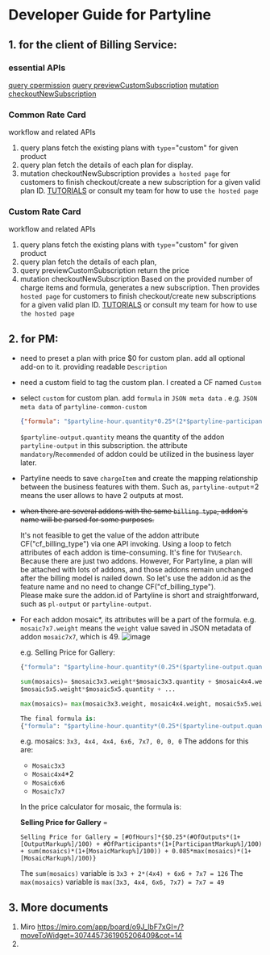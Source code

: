 # Developer Guide for Partyline

## 1. for the client of Billing Service:

### essential APIs

[query cpermission](https://justinchen00.github.io/page/billingservice/API%20definition.html#query-permission)
[query previewCustomSubscription](https://justinchen00.github.io/page/billingservice/API%20definition.html#query-previewcustomsubscription)
[mutation checkoutNewSubscription](https://justinchen00.github.io/page/billingservice/API%20definition.html#mutation-checkoutnewsubscription)

### Common Rate Card

workflow and related APIs

1. query plans
   fetch the existing plans with `type`="custom" for given product
2. query plan
   fetch the details of each plan for display.
3. mutation checkoutNewSubscription
   provides `a hosted page` for customers to finish checkout/create a new subscription for a given valid plan ID. 
   [TUTORIALS](https://www.chargebee.com/checkout-portal-docs/checkout-new-tutorial.html) or consult my team for how to use `the hosted page`

### Custom Rate Card

workflow and related APIs

1. query plans
    fetch the existing plans with `type`="custom" for given product
2. query plan
    fetch the details of each plan, 
3. query previewCustomSubscription
    return the price
4. mutation checkoutNewSubscription
    Based on the provided number of charge items and formula, generates a new subscription. Then provides `hosted page` for customers to finish checkout/create new subscriptions for a given valid plan ID. 
    [TUTORIALS](https://www.chargebee.com/checkout-portal-docs/checkout-new-tutorial.html) or consult my team for how to use `the hosted page`

## 2. for PM:

* need to  preset a plan with price $0 for custom plan.  add all optional add-on to it. providing readable `Description`

* need a custom field to tag the custom plan. I created a CF named  `Custom`

* select `custom` for custom plan.  add `formula` in `JSON meta data` . 
  e.g. 
  `JSON meta data`  of `partyline-common-custom`

  ```json
  {"formula": "$partyline-hour.quantity*0.25*(2*$partyline-participant.quantity*(1+225/100)+$partyline-output.quantity*(1+225/100))"}
  ```

   `$partyline-output.quantity`  means the quantity of the addon `partyline-output` in this subscription.
the attribute  `mandatory`/`Recommended` of addon could be utilized in the business layer later.
  
* Partyline needs to save `chargeItem` and create the mapping relationship between the business features with them. 
  Such as,  `partyline-output`=2 means the user allows to have 2 outputs at most.

* ~~when there are several addons with the same `billing type`, addon's name will be parsed for some purposes.~~ 

  It's not feasible to get the value of the addon attribute CF("cf_billing_type") via one API invoking. Using a loop to fetch attributes of each addon is time-consuming. It's fine for `TVUSearch`. Because there are just two addons. However, For Partyline, a plan will be attached with lots of addons, and those addons remain unchanged after the billing model is nailed down. So let's use the addon.id as the feature name and no need to change CF("cf_billing_type").  
  Please make sure the addon.id of Partyline is short and straightforward, such as `pl-output` or `partyline-output`.
  
* For each addon mosaic*, its attributes will be a part of the formula.
  e.g.  `mosaic7x7.weight` means the `weight` value saved in JSON metadata of addon `mosaic7x7`, which is 49.
  ![image](https://user-images.githubusercontent.com/18137639/128147207-8e954061-79dc-4eb2-8fb8-cf599d3652ca.png)

  
  e.g. Selling Price for Gallery:
  
  ```python
  {"formula": "$partyline-hour.quantity*(0.25*($partyline-output.quantity*(1+2.5) + $partyline-participant.quantity*(1+2.5) + sum(mosaics)*(1+2.5) + 0.085*max(mosaics)*(1+2.5)}"}
  
  sum(mosaics)= $mosaic3x3.weight*$mosaic3x3.quantity + $mosaic4x4.weight*$mosaic4x4.quantity + 
  $mosaic5x5.weight*$mosaic5x5.quantity + ...
  
  max(mosaics)= max(mosaic3x3.weight, mosaic4x4.weight, mosaic5x5.weight, ...)

  The final formula is:
  {"formula": "$partyline-hour.quantity*(0.25*($partyline-output.quantity*(1+2.5) + $partyline-participant.quantity*(1+2.5) + ($mosaic3x3.weight*$mosaic3x3.quantity + mosaic4x4.weight*$mosaic4x4.quantity + $mosaic5x5.weight*$mosaic5x5.quantity + ...)*(1+2.5) + 0.085*max(mosaic3x3.weight, mosaic4x4.weight, mosaic5x5.weight, ...)*(1+2.5)}"}
  ```

  e.g. 
  mosaics: `3x3, 4x4, 4x4, 6x6, 7x7, 0, 0, 0`
  The addons for this are:
  
   - `Mosaic3x3`
   - `Mosaic4x4`*2
   - `Mosaic6x6`
   - `Mosaic7x7`

  In the price calculator for mosaic, the formula is:
  
  **Selling Price for Gallery** =

  ```
  Selling Price for Gallery = [#OfHours]*{$0.25*(#OfOutputs*(1+[OutputMarkup%]/100) + #OfParticipants*(1+[ParticipantMarkup%]/100) + sum(mosaics)*(1+[MosaicMarkup%]/100)) + 0.085*max(mosaics)*(1+[MosaicMarkup%]/100)}
  ```
  
  The `sum(mosaics)` variable is `3x3 + 2*(4x4) + 6x6 + 7x7 = 126`
  The `max(mosaics)` variable is `max(3x3, 4x4, 6x6, 7x7) = 7x7 = 49`

## 3. More documents

1. Miro
   https://miro.com/app/board/o9J_lbF7xGI=/?moveToWidget=3074457361905206409&cot=14
2. 

